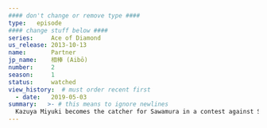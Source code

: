 ```yaml
---
#### don't change or remove type ####
type:   episode
#### change stuff below ####
series:     Ace of Diamond
us_release: 2013-10-13 
name:       Partner
jp_name:    相棒 (Aibō)
number:     2
season:     1
status:     watched
view_history:  # must order recent first
  - date:   2019-05-03 
summary:   >- # this means to ignore newlines
  Kazuya Miyuki becomes the catcher for Sawamura in a contest against Seido's dangerous clean-up batter, Kiyokuni Azuma. As Eijun tries to pitch down the middle, he finds himself tense and unable to control the ball. Kazuya immediately calls time and comes out to give him some words of encouragement. The words have the desired effect as Eijun finds more control than ever before and unveils a dangerous weapon he didn't know he had. Seeing how people like Kazuya can alter his pitching, Eijun decides to come to Seido as long as he can become the ace of the team.
---
```


